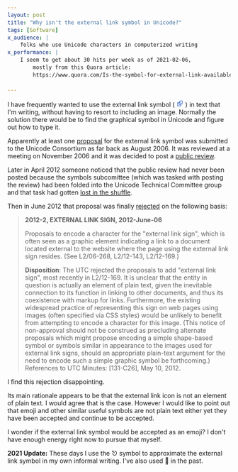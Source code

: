 ```yaml
---
layout: post
title: "Why isn't the external link symbol in Unicode?"
tags: [Software]
x_audience: |
    folks who use Unicode characters in computerized writing
x_performance: |
    I seem to get about 30 hits per week as of 2021-02-06,
        mostly from this Quora article:
        https://www.quora.com/Is-the-symbol-for-external-link-available-in-Unicode-If-so-how-do-I-get-in-on-my-Mac

---
```


I have frequently wanted to use the external link symbol ( ![external link](/assets/2018/external_link.png) ) in text that I'm writing, without having to resort to including an image. Normally the solution there would be to find the graphical symbol in Unicode and figure out how to type it.

Apparently at least one [proposal] for the external link symbol was submitted to the Unicode Consortium as far back as August 2006. It was reviewed at a meeting on November 2006 and it was decided to post a [public review].

Later in April 2012 someone noticed that the public review had never been posted because the symbols subcomittee (which was tasked with posting the review) had been folded into the Unicode Technical Committee group and that task had gotten [lost in the shuffle].

Then in June 2012 that proposal was finally [rejected] on the following basis:

> **2012-2, EXTERNAL LINK SIGN, 2012-June-06**
> 
> Proposals to encode a character for the "external link sign", which is often seen as a graphic element indicating a link to a document located external to the website where the page using the external link sign resides. (See L2/06-268, L2/12-143, L2/12-169.)
> 
> **Disposition**: The UTC rejected the proposals to add "external link sign", most recently in L2/12-169. It is unclear that the entity in question is actually an element of plain text, given the inevitable connection to its function in linking to other documents, and thus its coexistence with markup for links. Furthermore, the existing widespread practice of representing this sign on web pages using images (often specified via CSS styles) would be unlikely to benefit from attempting to encode a character for this image. (This notice of non-approval should not be construed as precluding alternate proposals which might propose encoding a simple shape-based symbol or symbols similar in appearance to the images used for external link signs, should an appropriate plain-text argument for the need to encode such a simple graphic symbol be forthcoming.) References to UTC Minutes: [131-C26], May 10, 2012.

I find this rejection disappointing.

Its main rationale appears to be that the external link icon is not an element of plain text. I would agree that is the case. However I would like to point out that emoji and other similar useful symbols are not plain text either yet they have been accepted and continue to be accepted.

I wonder if the external link symbol would be accepted as an emoji? I don't have enough energy right now to pursue that myself.

<!-- Also of interest: The rationale for rejecting the external link symbol discouraged another person from even submitting the feed symbol for consideration: https://jameshfisher.com/2017/09/29/unicode-is-only-for-plaintext.html -->

**2021 Update:** These days I use the ⎋ symbol to approximate the external link
symbol in my own informal writing. I've also used 🔗 in the past.

[proposal]: https://www.unicode.org/L2/L2006/06268-ext-link.pdf
[public review]: https://www.unicode.org/L2/L2006/06324.htm#109-C26
[lost in the shuffle]: https://www.unicode.org/L2/L2012/12143-ext-link.html
[rejected]: https://www.unicode.org/alloc/nonapprovals.html